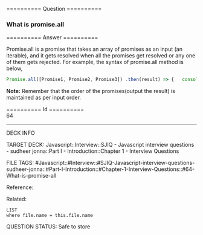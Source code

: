========== Question ==========  

### What is promise.all  

========== Answer ==========  

Promise.all is a promise that takes an array of promises as an input (an
iterable), and it gets resolved when all the promises get resolved or any one of
them gets rejected. For example, the syntax of promise.all method is below,

```javascript
Promise.all([Promise1, Promise2, Promise3]) .then(result) => {   console.log(result) }) .catch(error => console.log(`Error in promises ${error}`))
```

**Note:** Remember that the order of the promises(output the result) is
maintained as per input order.

========== Id ==========  
64

---

DECK INFO

TARGET DECK: Javascript::Interview::SJIQ - Javascript interview questions - sudheer jonna::Part I - Introduction::Chapter 1 - Interview Questions

FILE TAGS: #Javascript::#Interview::#SJIQ-Javascript-interview-questions-sudheer-jonna::#Part-I-Introduction::#Chapter-1-Interview-Questions::#64-What-is-promise-all

Reference:

Related:

```dataview
LIST
where file.name = this.file.name
```

QUESTION STATUS: Safe to store
